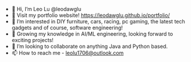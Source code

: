 - 👋 Hi, I’m Leo Lu @leodawglu
- 🔗 Visit my portfolio website! https://leodawglu.github.io/portfolio/
- 👀 I’m interested in DIY furniture, cars, racing, pc gaming, the latest tech gadgets and of course, software engineering!
- 🌱 Growing my knowledge in AI/ML engineering, looking forward to exciting projects!
- 💞️ I’m looking to collaborate on anything Java and Python based.
- 📫 How to reach me - leolu1706@outlook.com

<!---
leodawglu/leodawglu is a ✨ special ✨ repository because its `README.md` (this file) appears on your GitHub profile.
You can click the Preview link to take a look at your changes.
--->
